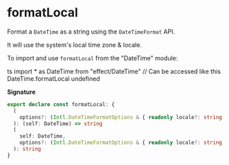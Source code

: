 # formatLocal

Format a `DateTime` as a string using the `DateTimeFormat` API.

It will use the system's local time zone & locale.

To import and use `formatLocal` from the "DateTime" module:

ts
import \* as DateTime from "effect/DateTime"
// Can be accessed like this
DateTime.formatLocal
undefined

**Signature**

```ts
export declare const formatLocal: {
  (
    options?: (Intl.DateTimeFormatOptions & { readonly locale?: string | undefined }) | undefined
  ): (self: DateTime) => string
  (
    self: DateTime,
    options?: (Intl.DateTimeFormatOptions & { readonly locale?: string | undefined }) | undefined
  ): string
}
```
